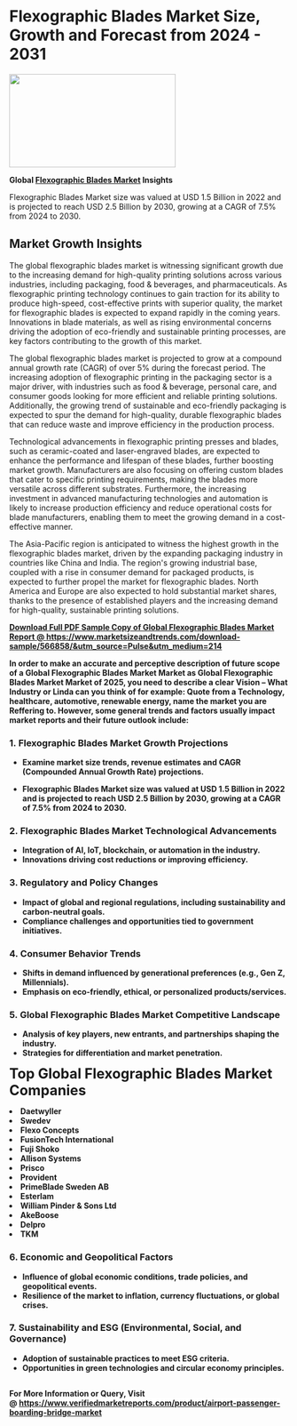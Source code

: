 <H1>Flexographic Blades Market Size, Growth and Forecast from 2024 - 2031</H1><img class="aligncenter size-medium wp-image-584254" src="https://thirdeyenews.in/wp-content/uploads/2024/09/Global-Market-Research-300x168.jpeg" alt="" width="300" height="168" /><p><strong>Global&nbsp;<a href="https://www.marketsizeandtrends.com/download-sample/566858/&amp;utm_source=Pulse&amp;utm_medium=214">Flexographic Blades Market</a> Insights</strong></p><p>Flexographic Blades Market size was valued at USD 1.5 Billion in 2022 and is projected to reach USD 2.5 Billion by 2030, growing at a CAGR of 7.5% from 2024 to 2030.</p><p><h2>Market Growth Insights</h2> <p>The global flexographic blades market is witnessing significant growth due to the increasing demand for high-quality printing solutions across various industries, including packaging, food & beverages, and pharmaceuticals. As flexographic printing technology continues to gain traction for its ability to produce high-speed, cost-effective prints with superior quality, the market for flexographic blades is expected to expand rapidly in the coming years. Innovations in blade materials, as well as rising environmental concerns driving the adoption of eco-friendly and sustainable printing processes, are key factors contributing to the growth of this market.</p> <p><strong><a href="#"></a></strong></p> <p>The global flexographic blades market is projected to grow at a compound annual growth rate (CAGR) of over 5% during the forecast period. The increasing adoption of flexographic printing in the packaging sector is a major driver, with industries such as food & beverage, personal care, and consumer goods looking for more efficient and reliable printing solutions. Additionally, the growing trend of sustainable and eco-friendly packaging is expected to spur the demand for high-quality, durable flexographic blades that can reduce waste and improve efficiency in the production process.</p> <p>Technological advancements in flexographic printing presses and blades, such as ceramic-coated and laser-engraved blades, are expected to enhance the performance and lifespan of these blades, further boosting market growth. Manufacturers are also focusing on offering custom blades that cater to specific printing requirements, making the blades more versatile across different substrates. Furthermore, the increasing investment in advanced manufacturing technologies and automation is likely to increase production efficiency and reduce operational costs for blade manufacturers, enabling them to meet the growing demand in a cost-effective manner.</p> <p>The Asia-Pacific region is anticipated to witness the highest growth in the flexographic blades market, driven by the expanding packaging industry in countries like China and India. The region's growing industrial base, coupled with a rise in consumer demand for packaged products, is expected to further propel the market for flexographic blades. North America and Europe are also expected to hold substantial market shares, thanks to the presence of established players and the increasing demand for high-quality, sustainable printing solutions.</p> <p><strong><a href="#"></p><p><span class=""><strong>Download Full PDF Sample Copy of Global Flexographic Blades Market Report</strong> @ <a href="https://www.marketsizeandtrends.com/download-sample/566858/&amp;utm_source=Pulse&amp;utm_medium=214" target="_blank">https://www.marketsizeandtrends.com/download-sample/566858/&amp;utm_source=Pulse&amp;utm_medium=214</a></span></p><p>In order to make an accurate and perceptive description of future scope of a Global&nbsp;Flexographic Blades Market Market as Global&nbsp;Flexographic Blades Market Market of 2025, you need to describe a clear Vision &ndash; What Industry or Linda can you think of for example: Quote from a Technology, healthcare, automotive, renewable energy, name the market you are Reffering to. However, some general trends and factors usually impact market reports and their future outlook include:</p><h3>1.&nbsp;<strong>Flexographic Blades Market Growth Projections</strong></h3><ul><li>Examine market size trends, revenue estimates and CAGR (Compounded Annual Growth Rate) projections.</li><li><p>Flexographic Blades Market size was valued at USD 1.5 Billion in 2022 and is projected to reach USD 2.5 Billion by 2030, growing at a CAGR of 7.5% from 2024 to 2030.</p></li></ul><h3>2.&nbsp;<strong>Flexographic Blades Market Technological Advancements</strong></h3><ul><li>Integration of AI, IoT, blockchain, or automation in the industry.</li><li>Innovations driving cost reductions or improving efficiency.</li></ul><h3>3.&nbsp;<strong>Regulatory and Policy Changes</strong></h3><ul><li>Impact of global and regional regulations, including sustainability and carbon-neutral goals.</li><li>Compliance challenges and opportunities tied to government initiatives.</li></ul><h3>4.&nbsp;<strong>Consumer Behavior Trends</strong></h3><ul><li>Shifts in demand influenced by generational preferences (e.g., Gen Z, Millennials).</li><li>Emphasis on eco-friendly, ethical, or personalized products/services.</li></ul><h3>5.&nbsp;<strong>Global Flexographic Blades Market Competitive Landscape</strong></h3><ul><li>Analysis of key players, new entrants, and partnerships shaping the industry.</li><li>Strategies for differentiation and market penetration.</li></ul><p data-pm-slice="1 1 []"><span style="color: inherit; font-family: inherit; font-size: 25px;">Top Global Flexographic Blades Market Companies</span></p><div class="" data-test-id=""><p><li>Daetwyller</li><li> Swedev</li><li> Flexo Concepts</li><li> FusionTech International</li><li> Fuji Shoko</li><li> Allison Systems</li><li> Prisco</li><li> Provident</li><li> PrimeBlade Sweden AB</li><li> Esterlam</li><li> William Pinder & Sons Ltd</li><li> AkeBoose</li><li> Delpro</li><li> TKM</li></p></div><h3>6.&nbsp;<strong>Economic and Geopolitical Factors</strong></h3><ul><li>Influence of global economic conditions, trade policies, and geopolitical events.</li><li>Resilience of the market to inflation, currency fluctuations, or global crises.</li></ul><h3>7.&nbsp;<strong>Sustainability and ESG (Environmental, Social, and Governance)</strong></h3><ul><li>Adoption of sustainable practices to meet ESG criteria.</li><li>Opportunities in green technologies and circular economy principles.</li></ul><h2><strong style="font-size: 14px;">For More Information or Query, Visit @&nbsp;</strong><a style="background-color: #ffffff; font-size: 14px;" href="https://www.marketsizeandtrends.com/report/flexographic-blades-market/" target="_blank">https://www.verifiedmarketreports.com/product/airport-passenger-boarding-bridge-market</a></h2>
